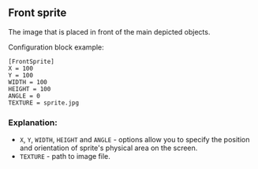  ## Front sprite

 The image that is placed in front of the main depicted objects.

 Configuration block example:

    [FrontSprite]
    X = 100
    Y = 100
    WIDTH = 100
    HEIGHT = 100
    ANGLE = 0
    TEXTURE = sprite.jpg

 ### Explanation:

 * `X`, `Y`, `WIDTH`, `HEIGHT` and `ANGLE` - options allow you to specify the position and orientation of sprite's physical area on the screen.
 * `TEXTURE` - path to image file.